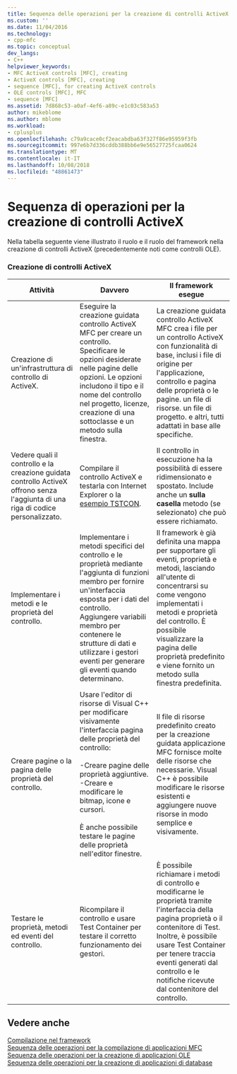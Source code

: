```yaml
---
title: Sequenza delle operazioni per la creazione di controlli ActiveX | Microsoft Docs
ms.custom: ''
ms.date: 11/04/2016
ms.technology:
- cpp-mfc
ms.topic: conceptual
dev_langs:
- C++
helpviewer_keywords:
- MFC ActiveX controls [MFC], creating
- ActiveX controls [MFC], creating
- sequence [MFC], for creating ActiveX controls
- OLE controls [MFC], MFC
- sequence [MFC]
ms.assetid: 7d868c53-a0af-4ef6-a89c-e1c03c583a53
author: mikeblome
ms.author: mblome
ms.workload:
- cplusplus
ms.openlocfilehash: c79a9cace0cf2eacabdba63f327f86e95959f3fb
ms.sourcegitcommit: 997e6b7d336cddb388bb6e9e56527725fcaa0624
ms.translationtype: MT
ms.contentlocale: it-IT
ms.lasthandoff: 10/08/2018
ms.locfileid: "48861473"
---
```

# <a name="sequence-of-operations-for-creating-activex-controls"></a>Sequenza di operazioni per la creazione di controlli ActiveX

Nella tabella seguente viene illustrato il ruolo e il ruolo del framework nella creazione di controlli ActiveX (precedentemente noti come controlli OLE).

### <a name="creating-activex-controls"></a>Creazione di controlli ActiveX

|Attività|Davvero|Il framework esegue|
|----------|------------|------------------------|
|Creazione di un'infrastruttura di controllo di ActiveX.|Eseguire la creazione guidata controllo ActiveX MFC per creare un controllo. Specificare le opzioni desiderate nelle pagine delle opzioni. Le opzioni includono il tipo e il nome del controllo nel progetto, licenze, creazione di una sottoclasse e un metodo sulla finestra.|La creazione guidata controllo ActiveX MFC crea i file per un controllo ActiveX con funzionalità di base, inclusi i file di origine per l'applicazione, controllo e pagina delle proprietà o le pagine. un file di risorse. un file di progetto. e altri, tutti adattati in base alle specifiche.|
|Vedere quali il controllo e la creazione guidata controllo ActiveX offrono senza l'aggiunta di una riga di codice personalizzato.|Compilare il controllo ActiveX e testarla con Internet Explorer o la [esempio TSTCON](../visual-cpp-samples.md).|Il controllo in esecuzione ha la possibilità di essere ridimensionato e spostato. Include anche un **sulla casella** metodo (se selezionato) che può essere richiamato.|
|Implementare i metodi e le proprietà del controllo.|Implementare i metodi specifici del controllo e le proprietà mediante l'aggiunta di funzioni membro per fornire un'interfaccia esposta per i dati del controllo. Aggiungere variabili membro per contenere le strutture di dati e utilizzare i gestori eventi per generare gli eventi quando determinano.|Il framework è già definita una mappa per supportare gli eventi, proprietà e metodi, lasciando all'utente di concentrarsi su come vengono implementati i metodi e proprietà del controllo. È possibile visualizzare la pagina delle proprietà predefinito e viene fornito un metodo sulla finestra predefinita.|
|Creare pagine o la pagina delle proprietà del controllo.|Usare l'editor di risorse di Visual C++ per modificare visivamente l'interfaccia pagina delle proprietà del controllo:<br /><br />-Creare pagine delle proprietà aggiuntive.<br />-Creare e modificare le bitmap, icone e cursori.<br /><br /> È anche possibile testare le pagine delle proprietà nell'editor finestre.|Il file di risorse predefinito creato per la creazione guidata applicazione MFC fornisce molte delle risorse che necessarie. Visual C++ è possibile modificare le risorse esistenti e aggiungere nuove risorse in modo semplice e visivamente.|
|Testare le proprietà, metodi ed eventi del controllo.|Ricompilare il controllo e usare Test Container per testare il corretto funzionamento dei gestori.|È possibile richiamare i metodi di controllo e modificarne le proprietà tramite l'interfaccia della pagina proprietà o il contenitore di Test. Inoltre, è possibile usare Test Container per tenere traccia eventi generati dal controllo e le notifiche ricevute dal contenitore del controllo.|

## <a name="see-also"></a>Vedere anche

[Compilazione nel framework](../mfc/building-on-the-framework.md)<br/>
[Sequenza delle operazioni per la compilazione di applicazioni MFC](../mfc/sequence-of-operations-for-building-mfc-applications.md)<br/>
[Sequenza delle operazioni per la creazione di applicazioni OLE](../mfc/sequence-of-operations-for-creating-ole-applications.md)<br/>
[Sequenza delle operazioni per la creazione di applicazioni di database](../mfc/sequence-of-operations-for-creating-database-applications.md)

